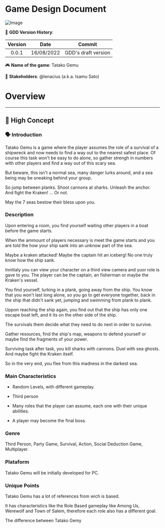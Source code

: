 # **Game Design Document** #

![Image]()

👾 **GDD Version History**:

| Version | Date | Commit |
|:-------:|:----:|--------|
| 0.0.1 | 16/08/2022 | GDD's draft version |

🎮️ **Name of the game**: Tatako Gemu

👥 **Stakeholders**: @lenacius (a.k.a. Isamu Sato)

# **Overview** #
---
## 📐 **High Concept** ##

### 🗣 Introduction

Tatako Gemu is a game where the player assumes the role of a survival of a shipwreck and now needs to find a way out to the nearest safest place. Of course this task won't be easy to do alone, so gather strengh in numbers with other players and find a way out of this scary sea.

But beware, this isn't a normal sea, many danger lurks around, and a sea being may be sneaking behind your group.

So jump between planks. Shoot cannons at sharks. Unleash the anchor. And fight the Kraken! ... Or not.

May the 7 seas bestow their bless upon you.

### Description

Upon entering a room, you find yourself waiting other players in a boat before the game starts.

When the ammount of players necessary is meet the game starts and you are told the how your ship sank into an unknow part of the sea.

Maybe a kraken attacked! Maybe the captain hit an iceberg! No one truly know how the ship sank.

Innitialy you can view your character on a third view camera and yuor role is gave to you. The player can be the captain, an fisherman or maybe the Kraken's vessel.

You find yourself, lurking in a plank, going away from the ship. You know that you won't last long alone, so you go to get everyone together, back in the ship that didn't sank yet, jumping and swimming from plank to plank.

Uppon reaching the ship again, you find out that the ship has only one escape boat left, and it its on the other side of the ship.

The survivals them decide what they need to do next in order to survive.

Gather resources, find the ship's map, weapons to defend yourself or maybe find the fragments of your power.

Surviving task after task, you kill sharks with cannons. Duel with sea ghosts. And maybe fight the Kraken itself.

So in the very end, you flee from this madness in the darkest sea.

### Main Characteristics

- Random Levels, with different gameplay.

- Third person

- Many roles that the player can assume, each one with their unique abilities.

- A player may become the final boss.

### Genre

Third Person, Party Game, Survival, Action, Social Deduction Game, Multiplayer.

### Plataform

Tatako Gemu will be initially developed for PC.

### Unique Points

Tatako Gemu has a lot of references from wich is based.

It has characteristics like the Role Based gameplay like Among Us, Werewolf and Town of Salem, therefore each role also has a different goal.

The difference between Tatako Gemy
